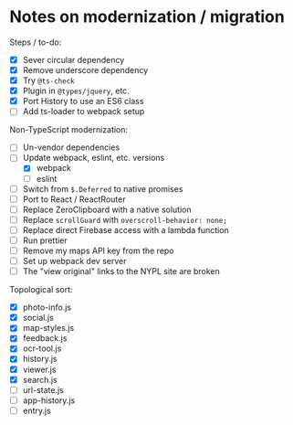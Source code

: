 # Notes on modernization / migration

Steps / to-do:

- [x] Sever circular dependency
- [x] Remove underscore dependency
- [x] Try `@ts-check`
- [x] Plugin in `@types/jquery`, etc.
- [x] Port History to use an ES6 class
- [ ] Add ts-loader to webpack setup

Non-TypeScript modernization:

- [ ] Un-vendor dependencies
- [ ] Update webpack, eslint, etc. versions
  - [x] webpack
  - [ ] eslint
- [ ] Switch from `$.Deferred` to native promises
- [ ] Port to React / ReactRouter
- [ ] Replace ZeroClipboard with a native solution
- [ ] Replace `scrollGuard` with `overscroll-behavior: none;`
- [ ] Replace direct Firebase access with a lambda function
- [ ] Run prettier
- [ ] Remove my maps API key from the repo
- [ ] Set up webpack dev server
- [ ] The "view original" links to the NYPL site are broken

Topological sort:

- [x] photo-info.js
- [x] social.js
- [x] map-styles.js
- [x] feedback.js
- [x] ocr-tool.js
- [x] history.js
- [x] viewer.js
- [x] search.js
- [ ] url-state.js
- [ ] app-history.js
- [ ] entry.js
